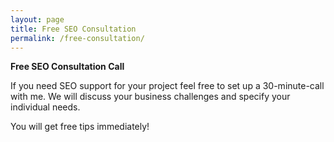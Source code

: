 ```yaml
---
layout: page
title: Free SEO Consultation
permalink: /free-consultation/
---
```


<b>Free SEO Consultation Call</b>

If you need SEO support for your project feel free to set up a 30-minute-call with me. We will discuss your business challenges and specify your individual needs.

You will get free tips immediately!
